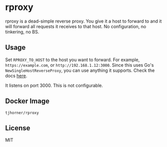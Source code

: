 # rproxy

rproxy is a dead-simple reverse proxy. You give it a host to forward to and it will forward all requests it receives to that host. No configuration, no tinkering, no BS.

## Usage

Set `RPROXY_TO_HOST` to the host you want to forward. For example, `https://example.com`, or `http://192.168.1.12:3000`. Since this uses Go's `NewSingleHostReverseProxy`, you can use anything it supports. Check the docs [here](https://golang.org/pkg/net/http/httputil/#NewSingleHostReverseProxy).

It listens on port 3000. This is not configurable.

## Docker Image

`tjhorner/rproxy`

## License

MIT